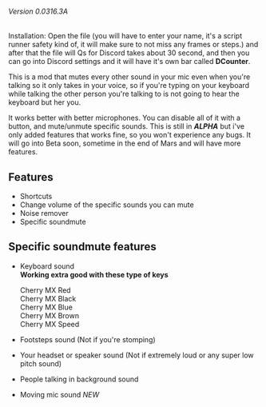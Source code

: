 ###### Version 0.0316.3A
Installation: Open the file (you will have to enter your name, it's a script runner safety kind of, it will make sure to not miss any frames or steps.) and after that the file will Qs for Discord takes about 30 second, and then you can go into Discord settings and it will have it's own bar called **DCounter**.

This is a mod that mutes every other sound in your mic even when you're talking so it only takes in your voice, so if you're typing on your keyboard while talking the other person you're talking to is not going to hear the keyboard but her you.

It works better with better microphones. You can disable all of it with a button, and mute/unmute specific sounds.
This is still in **_ALPHA_** but i've only added features that works fine, so you won't experience any bugs.
It will go into Beta soon, sometime in the end of Mars and will have more features.

## Features
- Shortcuts
- Change volume of the specific sounds you can mute
- Noise remover
- Specific soundmute

## Specific soundmute features

- Keyboard sound  
**Working extra good with these type of keys**

     Cherry MX Red  
     Cherry MX Black  
     Cherry MX Blue  
     Cherry MX Brown  
     Cherry MX Speed  


- Footsteps sound (Not if you're stomping) 
- Your headset or speaker sound (Not if extremely loud or any super low pitch sound)
- People talking in background sound
- Moving mic sound *NEW*
